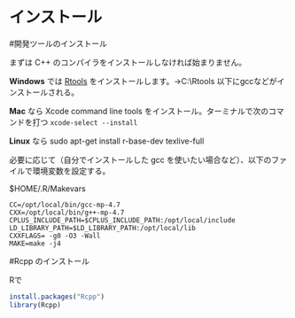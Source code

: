 # インストール

#開発ツールのインストール

まずは C++ のコンパイラをインストールしなければ始まりません。

**Windows** では [Rtools](https://cran.r-project.org/bin/windows/Rtools/index.html) をインストールします。→C:\\Rtools 以下にgccなどがインストールされる。

**Mac** なら Xcode command line tools をインストール。ターミナルで次のコマンドを打つ `xcode-select --install`

**Linux** なら
sudo apt-get install r-base-dev texlive-full



必要に応じて（自分でインストールした gcc を使いたい場合など）、以下のファイルで環境変数を設定する。


$HOME/.R/Makevars

```
CC=/opt/local/bin/gcc-mp-4.7
CXX=/opt/local/bin/g++-mp-4.7
CPLUS_INCLUDE_PATH=$CPLUS_INCLUDE_PATH:/opt/local/include
LD_LIBRARY_PATH=$LD_LIBRARY_PATH:/opt/local/lib
CXXFLAGS= -g0 -O3 -Wall
MAKE=make -j4
```


#Rcpp のインストール 

Rで

```r
install.packages("Rcpp")
library(Rcpp)
```